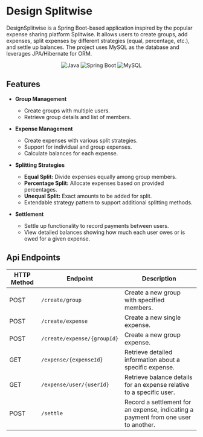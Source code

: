 # Design Splitwise

DesignSplitwise is a Spring Boot-based application inspired by the popular expense sharing platform Splitwise. It allows users to create groups, add expenses, split expenses by different strategies (equal, percentage, etc.), and settle up balances. The project uses MySQL as the database and leverages JPA/Hibernate for ORM.

<p align="center">
  <img src="https://img.shields.io/badge/java-%23ED8B00.svg?style=for-the-badge&logo=openjdk&logoColor=white" alt="Java">
  <img src="https://img.shields.io/badge/Spring_Boot-F2F4F9?style=for-the-badge&logo=spring-boot" alt="Spring Boot">
  <img src="https://img.shields.io/badge/MySQL-4479A1?style=for-the-badge&logo=mysql&logoColor=white" alt="MySQL">
</p>

## Features

- **Group Management**  
  - Create groups with multiple users.
  - Retrieve group details and list of members.

- **Expense Management**  
  - Create expenses with various split strategies.
  - Support for individual and group expenses.
  - Calculate balances for each expense.

- **Splitting Strategies**  
  - **Equal Split:** Divide expenses equally among group members.
  - **Percentage Split:** Allocate expenses based on provided percentages.
  - **Unequal Split:** Exact amounts to be added for split.
  - Extendable strategy pattern to support additional splitting methods.

- **Settlement**  
  - Settle up functionality to record payments between users.
  - View detailed balances showing how much each user owes or is owed for a given expense.
 
## Api Endpoints
| HTTP Method | Endpoint                                                                 | Description                                                                                           |
|-------------|--------------------------------------------------------------------------|-------------------------------------------------------------------------------------------------------|
| POST        | `/create/group`                                                                | Create a new group with specified members.                                                          |
| POST        | `/create/expense`                                                        | Create a new single expense.                                                                        |
| POST        | `/create/expense/{groupId}`                                              | Create a new group expense.                                                                          |
| GET         | `/expense/{expenseId}`                                                   | Retrieve detailed information about a specific expense.                                             |
| GET         | `/expense/user/{userId}`                                                 | Retrieve balance details for an expense relative to a specific user.                                |
| POST        | `/settle`                                                                | Record a settlement for an expense, indicating a payment from one user to another.                   |
